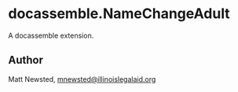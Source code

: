 # docassemble.NameChangeAdult

A docassemble extension.

## Author

Matt Newsted, mnewsted@illinoislegalaid.org


